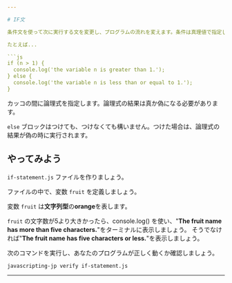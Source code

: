```yaml
---

# IF文

条件文を使って次に実行する文を変更し、プログラムの流れを変えます。条件は真理値で指定します。

たとえば...

```js
if (n > 1) {
  console.log('the variable n is greater than 1.');
} else {
  console.log('the variable n is less than or equal to 1.');
}
```

カッコの間に論理式を指定します。論理式の結果は真か偽になる必要があります。

`else` ブロックはつけても、つけなくても構いません。つけた場合は、論理式の結果が偽の時に実行されます。

## やってみよう

`if-statement.js` ファイルを作りましょう。

ファイルの中で、変数 `fruit` を定義しましょう。

変数 `fruit` は**文字列型**の**orange**を表します。

`fruit` の文字数が5より大きかったら、console.log() を使い、"**The fruit name has more than five characters.**"をターミナルに表示しましょう。
そうでなければ"**The fruit name has five characters or less.**"を表示しましょう。

次のコマンドを実行し、あなたのプログラムが正しく動くか確認しましょう。

`javascripting-jp verify if-statement.js`

---
```

